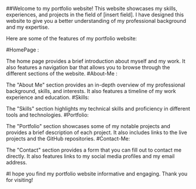 ##Welcome to my portfolio website!
This website showcases my skills, experiences, and projects in the field of [insert field]. I have designed this website to give you a better understanding of my professional background and my expertise.


Here are some of the features of my portfolio website:

#HomePage : 

The home page provides a brief introduction about myself and my work. It also features a navigation bar that allows you to browse through the different sections of the website.
#About-Me :

The "About Me" section provides an in-depth overview of my professional background, skills, and interests. It also features a timeline of my work experience and education.
#Skills:

The "Skills" section highlights my technical skills and proficiency in different tools and technologies.
#Portfolio:

The "Portfolio" section showcases some of my notable projects and provides a brief description of each project. It also includes links to the live projects and the GitHub repositories.
#Contact-Me: 

The "Contact" section provides a form that you can fill out to contact me directly. It also features links to my social media profiles and my email address.

#I hope you find my portfolio website informative and engaging. Thank you for visiting!
